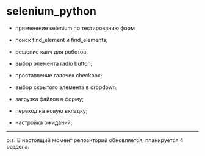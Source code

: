 # selenium_python

- применение selenium по тестированию форм

- поиск find_element и find_elements;
- решение капч для роботов;
- выбор элемента radio button;
- проставление галочек checkbox;
- выбор скрытого элемента в dropdown;
- загрузка файлов в форму; 
- переход на новую вкладку;
- настройка ожиданий;

---
p.s. В настоящий момент репозиторий обновляется, планируется 4 раздела.